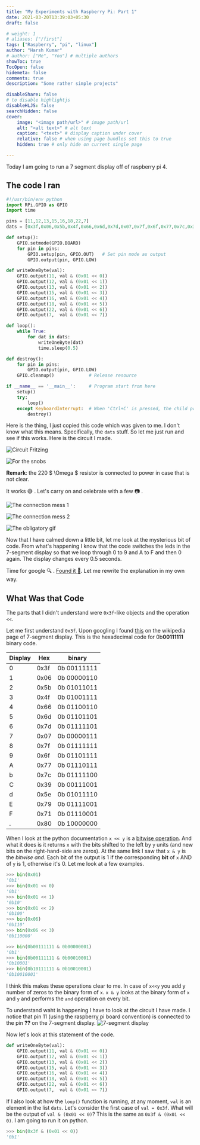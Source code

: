 ```yaml
---
title: "My Experiments with Raspberry Pi: Part 1"
date: 2021-03-20T13:39:03+05:30
draft: false

# weight: 1
# aliases: ["/first"]
tags: ["Raspberry", "pi", "linux"]
author: "Harsh Kumar"
# author: ["Me", "You"] # multiple authors
showToc: true
TocOpen: false
hidemeta: false
comments: true
description: "Some rather simple projects"

disableShare: false
# to disable highlightjs
disableHLJS: false
searchHidden: false
cover:
    image: "<image path/url>" # image path/url
    alt: "<alt text>" # alt text
    caption: "<text>" # display caption under cover
    relative: false # when using page bundles set this to true
    hidden: true # only hide on current single page

---
```


Today I am going to run a 7 segment display off of  raspberry pi 4.

## The code I ran
```python
#!/usr/bin/env python
import RPi.GPIO as GPIO
import time

pins = [11,12,13,15,16,18,22,7]
dats = [0x3f,0x06,0x5b,0x4f,0x66,0x6d,0x7d,0x07,0x7f,0x6f,0x77,0x7c,0x39,0x5e,0x79,0x71,0x80]

def setup():
	GPIO.setmode(GPIO.BOARD)
	for pin in pins:
		GPIO.setup(pin, GPIO.OUT)   # Set pin mode as output
		GPIO.output(pin, GPIO.LOW)

def writeOneByte(val):
	GPIO.output(11, val & (0x01 << 0))
	GPIO.output(12, val & (0x01 << 1))
	GPIO.output(13, val & (0x01 << 2))
	GPIO.output(15, val & (0x01 << 3))
	GPIO.output(16, val & (0x01 << 4))
	GPIO.output(18, val & (0x01 << 5))
	GPIO.output(22, val & (0x01 << 6))
	GPIO.output(7,  val & (0x01 << 7))

def loop():
	while True:
		for dat in dats:
			writeOneByte(dat)
			time.sleep(0.5)

def destroy():
	for pin in pins:
		GPIO.output(pin, GPIO.LOW)
	GPIO.cleanup()             # Release resource

if __name__ == '__main__':     # Program start from here
	setup()
	try:
		loop()
	except KeyboardInterrupt:  # When 'Ctrl+C' is pressed, the child program destroy() will be executed.
		destroy()

```

Here is the thing, I just copied this code which was given to me. I don't know what this means. Specifically, the `dats` stuff. So let me just run and see if this works. Here is the circuit I made.


![Circuit Fritzing](/static/RaspberryPi/20thMarch21/7segmentPi.png#center)

![For the snobs](/static/RaspberryPi/20thMarch21/7segmentPi_schem.png#center)

**Remark**: the 220 $ \Omega $ resistor is  connected to power in case that is not clear.

It works :sweat_smile: . Let's carry on and celebrate with a few :camera: .

![The connection mess 1](/static/RaspberryPi/20thMarch21/photo1.jpg#center)

![The connection mess 2](/static/RaspberryPi/20thMarch21/photo3.jpg#center)

![The obligatory gif](/static/RaspberryPi/20thMarch21/7segment.gif#center)

Now that I have calmed down a little bit, let me look at the mysterious bit of code. From what's happening I know that the code switches the leds in the 7-segment display so that we loop through 0 to 9 and A to F and then 0 again. The display changes every 0.5 seconds.

Time for google :mag: . [Found it :raised_hands:](https://stackoverflow.com/questions/38997913/python-bitwise-logic-to-operate-leds). Let me rewrite the explanation in my own way.

## What Was that Code

The parts that I didn't understand were `0x3f`-like objects and the operation `<<`.

Let me first understand `0x3f`. Upon googling I found [this](https://en.wikipedia.org/wiki/Seven-segment_display#Hexadecimal) on the wikipedia page of 7-segment display.  This is the hexadecimal code for 0b**00111111** binary code.

|Display | Hex      | binary |
|-----| ----- | ----------- |
| 0   | 0x3f  | 0b 00111111  |
| 1   | 0x06  | 0b 00000110  |
| 2   | 0x5b  | 0b 01011011  |
| 3   | 0x4f  | 0b 01001111  |
| 4   | 0x66  | 0b 01100110  |
| 5   | 0x6d  | 0b 01101101  |
| 6   | 0x7d  | 0b 01111101  |
| 7   | 0x07  | 0b 00000111  |
| 8   | 0x7f  | 0b 01111111  |
| 9   | 0x6f  | 0b 01101111  |
| A   | 0x77  | 0b 01110111  |
| b   | 0x7c  | 0b 01111100  |
| C   | 0x39  | 0b 00111001  |
| d   | 0x5e  | 0b 01011110  |
| E   | 0x79  | 0b 01111001  |
| F   | 0x71  | 0b 01110001  |
| .   | 0x80  | 0b 10000000  |

When I look at the python documentation `x << y` is a [bitwise operation](https://wiki.python.org/moin/BitwiseOperators). And what it does is it returns `x` with the bits shifted to the left by `y` units (and new bits on the right-hand-side are zeros). At the same link I saw that `x & y` is the *bitwise and*.  Each bit of the output is 1 if the corresponding **bit** of `x` AND of `y` is 1, otherwise it's 0. Let me look at a few examples.
```python
>>> bin(0x01)
'0b1'
>>> bin(0x01 << 0)
'0b1'
>>> bin(0x01 << 1)
'0b10'
>>> bin(0x01 << 2)
'0b100'
>>> bin(0x06)
'0b110'
>>> bin(0x06 << 3)
'0b110000'
```

```python
>>> bin(0b00111111 & 0b00000001)
'0b1'
>>> bin(0b00111111 & 0b00010001)
'0b10001'
>>> bin(0b10111111 & 0b10010001)
'0b10010001'
```

I think this makes these operations clear to me. In case of `x<<y` you add y number of zeros to the binary form of `x`. `x & y` looks at the binary form of `x` and `y` and performs the `and` operation on every bit.


To understand waht is happening I have to look at the circuit I have made. I notice that pin 11 (using the raspberry pi board convention) is connected to the pin **??** on the 7-segment display.
![7-segment display](/static/RaspberryPi/20thMarch21/7_Segment_Display_with_Labeled_Segments.png#center)


Now let's look at this statement of the code.
```python
def writeOneByte(val):
	GPIO.output(11, val & (0x01 << 0))
	GPIO.output(12, val & (0x01 << 1))
	GPIO.output(13, val & (0x01 << 2))
	GPIO.output(15, val & (0x01 << 3))
	GPIO.output(16, val & (0x01 << 4))
	GPIO.output(18, val & (0x01 << 5))
	GPIO.output(22, val & (0x01 << 6))
	GPIO.output(7,  val & (0x01 << 7))
```
If I also look at how the `loop()` function is running, at any moment, `val` is an element in the list `dats`. Let's consider the first case of `val = 0x3f`. What will be the output of `val & (0x01 << 0)`? This is the same as `0x3f & (0x01 << 0)`. I am going to run it on python.
```python
>>> bin(0x3f & (0x01 << 0))
'0b1'
```
